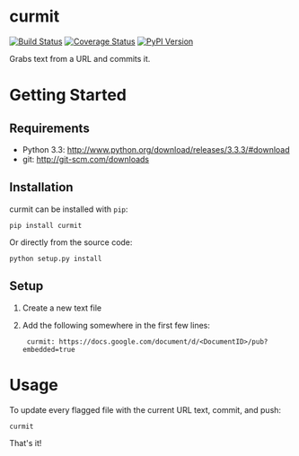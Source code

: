 curmit
======

[![Build Status](https://travis-ci.org/jacebrowning/curmit.png?branch=master)](https://travis-ci.org/jacebrowning/curmit)
[![Coverage Status](https://coveralls.io/repos/jacebrowning/curmit/badge.png?branch=master)](https://coveralls.io/r/jacebrowning/curmit?branch=master)
[![PyPI Version](https://badge.fury.io/py/curmit.png)](http://badge.fury.io/py/curmit)

Grabs text from a URL and commits it.



Getting Started
===============

Requirements
------------

* Python 3.3: http://www.python.org/download/releases/3.3.3/#download
* git: http://git-scm.com/downloads


Installation
------------

curmit can be installed with ``pip``:

    pip install curmit

Or directly from the source code:

    python setup.py install


Setup
-----

1. Create a new text file
2. Add the following somewhere in the first few lines:

        curmit: https://docs.google.com/document/d/<DocumentID>/pub?embedded=true



Usage
=====

To update every flagged file with the current URL text, commit, and push:

    curmit

That's it!
